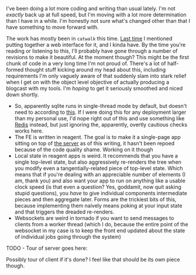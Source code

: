 I've been doing a lot more coding and writing than usual lately. I'm not _exactly_ back up at full speed, but I'm moving with a lot more determination than I have in a while. I'm honestly not sure what's changed other than that I have something to move forward with.

The work has mostly been in `catwalk` this time. [Last time](TODO) I mentioned putting together a web interface for it, and I kinda have. By the time you're reading or listening to this, I'll probably have gone through a number of revisions to make it beautiful. At the moment though? This might be the first chunk of code in a very long time I'm not proud of. There's a lot of half-formed thought stuff kicking around my head about this, including requirements I'm only vaguely aware of that suddenly slam into stark relief when I get on with the object level objective of actually producing a blogcast with my tools. I'm _hoping_ to get it seriously smoothed and niced down shortly.

- So, apparently sqlite runs in single-thread mode by default, but doesn't need to according to [this](https://ricardoanderegg.com/posts/python-sqlite-thread-safety/). If I were doing this for any deployment larger than my personal use, I'd nope right out of this and use something like [Redis](https://redis.io/) instead, but just ignoring the, apparently, overtly cautious checks works here.
- The FE is written in reagent. The goal is to make it a single-page app sitting on top of [the server](TODO) as of this writing, it hasn't been repoed because of the code quality shame. Working on it though
- Local state in reagent apps is weird. It recommends that you have a single top-level state, but also aggressively re-renders the tree when you modify even a tangentially-related piece of top-level state. Which means that if you're dealing with an appreciable number of elements (I am, thank you) and also want your app to run on anything like a usable clock speed (is that even a question? Yes, goddamit, now quit asking stupid questions), you _have_ to give individual components intermediate pieces and then aggregate later. Forms are the trickiest bits of this, because implementing them naively means poking at your input state and that triggers the dreaded re-renders.
- Websockets are weird in tornado if you want to send messages to clients from a worker thread (which I do, because the entire point of the websocket in my case is to keep the front end updated about the state of individual jobs going through the system)

TODO - Tour of server goes here:


Possibly tour of client if it's done? I feel like that should be its own piece though.
